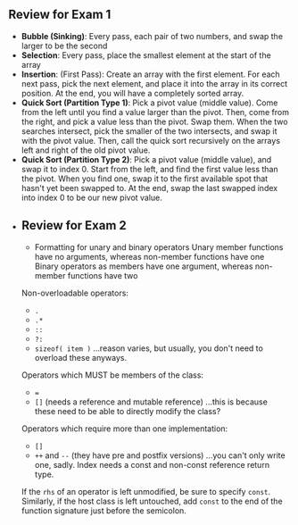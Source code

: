 ## Review for Exam 1
* **Bubble (Sinking)**: Every pass, each pair of two numbers, and swap the larger to be the second
* **Selection**: Every pass, place the smallest element at the start of the array
* **Insertion**: (First Pass): Create an array with the first element. For each next pass, pick the next element, and place it into the array in its correct position. At the end, you will have a completely sorted array.
* **Quick Sort (Partition Type 1)**: Pick a pivot value (middle value). Come from the left until you find a value larger than the pivot. Then, come from the right, and pick a value less than the pivot. Swap them. When the two searches intersect, pick the smaller of the two intersects, and swap it with the pivot value. Then, call the quick sort recursively on the arrays left and right of the old pivot value.
* **Quick Sort (Partition Type 2)**: Pick a pivot value (middle value), and swap it to index 0. Start from the left, and find the first value less than the pivot. When you find one, swap it to the first available spot that hasn't yet been swapped to. At the end, swap the last swapped index into index 0 to be our new pivot value.
- ## Review for Exam 2
  * Formatting for unary and binary operators
  Unary member functions have no arguments, whereas non-member functions have one
  Binary operators as members have one argument, whereas non-member functions have two
  
  Non-overloadable operators:
  * `.`
  * `.*`
  * `::`
  * `?:`
  * `sizeof( item )`
  ...reason varies, but usually, you don't need to overload these anyways.
  
  Operators which MUST be members of the class:
  * `=`
  * `[]` (needs a reference and mutable reference)
  ...this is because these need to be able to directly modify the class?
  
  Operators which require more than one implementation:
  * `[]`
  * `++` and `--` (they have pre and postfix versions)
  ...you can't only write one, sadly. Index needs a const and non-const reference return type.
  
  If the `rhs` of an operator is left unmodified, be sure to specify `const`. Similarly, if the host class is left untouched, add `const` to the end of the function signature just before the semicolon.